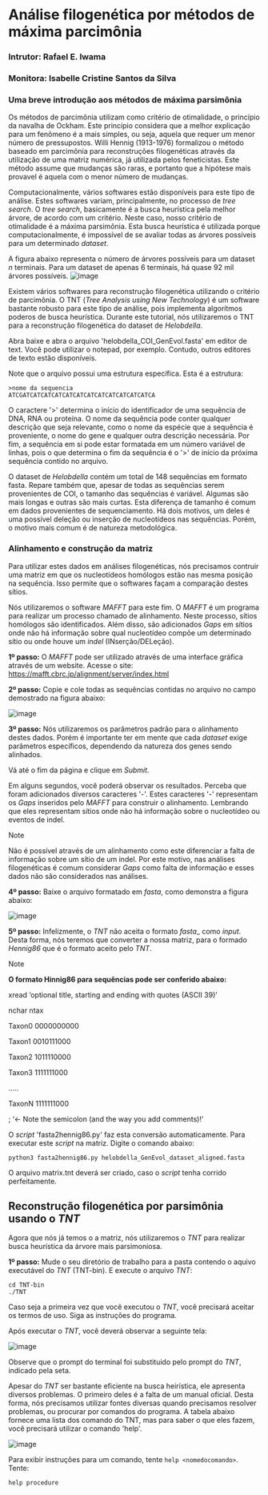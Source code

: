 # Análise filogenética por métodos de máxima parcimônia
### Intrutor: Rafael E. Iwama
### Monitora: Isabelle Cristine Santos da Silva

### Uma breve introdução aos métodos de máxima parsimônia

Os métodos de parcimônia utilizam como critério de otimalidade, o princípio da navalha de Ockham. Este princípio considera que a melhor explicação para um fenômeno é a mais simples, ou seja, aquela que requer um menor número de pressupostos. Willi Hennig (1913-1976) formalizou o método baseado em parcimônia para reconstruções filogenéticas através da utilização de uma matriz numérica, já utilizada pelos feneticistas. Este método assume que mudanças são raras, e portanto que a hipótese mais provavel é aquela com o menor número de mudanças.


Computacionalmente, vários softwares estão disponíveis para este tipo de análise. Estes softwares variam, principalmente, no processo de *tree search*. O *tree search*, basicamente é a busca heurística pela melhor árvore, de acordo com um critério. Neste caso, nosso critério de otimalidade é a máxima parsimônia. Esta busca heurística é utilizada porque computacionalmente, é impossível de se avaliar todas as árvores possíveis para um determinado *dataset*.

A figura abaixo representa o número de árvores possíveis para um dataset *n* terminais. Para um dataset de apenas 6 terminais, há quase 92 mil árvores possíveis. 
![image](https://github.com/user-attachments/assets/10fc6507-9bd6-4e1d-ae06-5011a81b816d)


Existem vários softwares para reconstrução filogenética utilizando o critério de parcimônia. O TNT (_Tree Analysis using New Technology_) é um software bastante robusto para este tipo de análise, pois implementa algorítmos poderos de busca heurística. Durante este tutorial, nós utilizaremos o TNT para a reconstrução filogenética do dataset de _Helobdella_.

Abra baixe e abra o arquivo 'helobdella_COI_GenEvol.fasta' em editor de text. Você pode utilizar o notepad, por exemplo. Contudo, outros editores de texto estão disponíveis.

Note que o arquivo possui uma estrutura específica. Esta é a estrutura:

```
>nome da sequencia
ATCGATCATCATCATCATCATCATCATCATCATCATCATCA

```

O caractere '>' determina o início do identificador de uma sequência de DNA, RNA ou proteína. O nome da sequência pode conter qualquer descrição que seja relevante, como o nome da espécie que a sequência é proveniente, o nome do gene e qualquer outra descrição necessária. Por fim, a sequência em si pode estar formatada em um número variável de linhas, pois o que determina o fim da sequência é o '>' de início da próxima sequência contido no arquivo.
 
O dataset de _Helobdella_ contém um total de 148 sequências em formato fasta. Repare também que, apesar de todas as sequências serem provenientes de COI, o tamanho das sequências é variável. Algumas são mais longas e outras são mais curtas. Esta diferença de tamanho é comum em dados provenientes de sequenciamento. Há dois motivos, um deles é uma possível deleção ou inserção de nucleotídeos nas sequências. Porém, o motivo mais comum é de natureza metodológica.


### Alinhamento e construção da matriz

Para utilizar estes dados em análises filogenéticas, nós precisamos contruir uma matriz em que os nucleotídeos homólogos estão nas mesma posição na sequência. Isso permite que o softwares façam a comparação destes sítios.

Nós utilizaremos o software _MAFFT_ para este fim. O _MAFFT_ é um programa para realizar um processo chamado de alinhamento. Neste processo, sítios homólogos são identificados. Além disso, são adicionados _Gaps_ em sítios onde não há informação sobre qual nucleotídeo compõe um determinado sítio ou onde houve um _indel_ (INserção/DELeção).

**1º passo:**
O _MAFFT_ pode ser utilizado através de uma interface gráfica através de um website. Acesse o site: https://mafft.cbrc.jp/alignment/server/index.html

**2º passo:**
Copie e cole todas as sequências contidas no arquivo no campo demostrado na figura abaixo:

![image](https://github.com/user-attachments/assets/9f023a58-e481-49f8-a59d-4da74454ea96)

**3º passo:**
Nós utilizaremos os parâmetros padrão para o alinhamento destes dados. Porém é importante ter em mente que cada _dataset_ exige parâmetros específicos, dependendo da natureza dos genes sendo alinhados.

Vá até o fim da página e clique em _Submit_.

Em alguns segundos, você poderá observar os resultados. Perceba que foram adicionados diversos caracteres '-'. Estes caracteres '-' representam os _Gaps_ inseridos pelo _MAFFT_ para construir o alinhamento. Lembrando que eles representam sítios onde não há informação sobre o nucleotídeo ou eventos de indel.

> [!NOTE]
> Não é possível através de um alinhamento como este diferenciar a falta de informação sobre um sítio de um indel. Por este motivo, nas análises filogenéticas é comum considerar _Gaps_ como falta de informação e esses dados não são considerados nas análises.

**4º passo:**
Baixe o arquivo formatado em _fasta_, como demonstra a figura abaixo:

![image](https://github.com/user-attachments/assets/b0bcab5c-3d6e-4dc1-96ca-cce63b0f0faf)

**5º passo:**
Infelizmente, o _TNT_ não aceita o formato _fasta__ como _input_. Desta forma, nós teremos que converter a nossa matriz, para o formado _Hennig86_ que é o formato aceito pelo _TNT_.


> [!NOTE]
> **O formato Hinnig86 para sequências pode ser conferido abaixo:**
>
> 
> xread ‘optional title, starting and ending with quotes (ASCII 39)’
> 
>nchar ntax
> 
>Taxon0 0000000000
> 
>Taxon1 0010111000
> 
>Taxon2 1011110000
> 
>Taxon3 1111111000
> 
>…..
> 
>TaxonN 1111111000
> 
>; ‘<- Note the semicolon (and the way you add comments)!’
>

O _script_ 'fasta2hennig86.py' faz esta conversão automaticamente. Para executar este _script_ na matriz. Digite o comando abaixo: 


```
python3 fasta2hennig86.py helobdella_GenEvol_dataset_aligned.fasta
```

O arquivo matrix.tnt deverá ser criado, caso o _script_ tenha corrido perfeitamente.

## Reconstrução filogenética por parsimônia usando o _TNT_

Agora que nós já temos o a matriz, nós utilizaremos o _TNT_ para realizar busca heurística da árvore mais parsimoniosa.

**1º passo:**
Mude o seu diretório de trabalho para a pasta contendo o aquivo executável do _TNT_ (TNT-bin). E execute o arquivo _TNT_: 

```
cd TNT-bin
./TNT
```

Caso seja a primeira vez que você executou o _TNT_, você precisará aceitar os termos de uso. Siga as instruções do programa.

Após executar o _TNT_, você deverá observar a seguinte tela:

![image](https://github.com/user-attachments/assets/e2ea46cd-a1e8-466d-a428-7e9da6af3d18)

Observe que o prompt do terminal foi substituido pelo prompt do _TNT_, indicado pela seta.

Apesar do _TNT_ ser bastante eficiente na busca heirística, ele apresenta diversos problemas. O primeiro deles é a falta de um manual oficial. Desta forma, nós precisamos utilizar fontes diversas quando precisamos resolver problemas, ou procurar por comandos do programa. A tabela abaixo fornece uma lista dos comando do TNT, mas para saber o que eles fazem, você precisará utilizar o comando 'help'.

![image](https://github.com/user-attachments/assets/7ea14c6b-61d5-4b73-8d4d-4646d6fde6a4)

Para exibir instruções para um comando, tente ```help <nomedocomando>```. Tente:


```
help procedure
```





